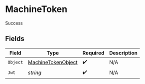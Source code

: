 # MachineToken

Success


## Fields

| Field                                                               | Type                                                                | Required                                                            | Description                                                         |
| ------------------------------------------------------------------- | ------------------------------------------------------------------- | ------------------------------------------------------------------- | ------------------------------------------------------------------- |
| `Object`                                                            | [MachineTokenObject](../../Models/Components/MachineTokenObject.md) | :heavy_check_mark:                                                  | N/A                                                                 |
| `Jwt`                                                               | *string*                                                            | :heavy_check_mark:                                                  | N/A                                                                 |
